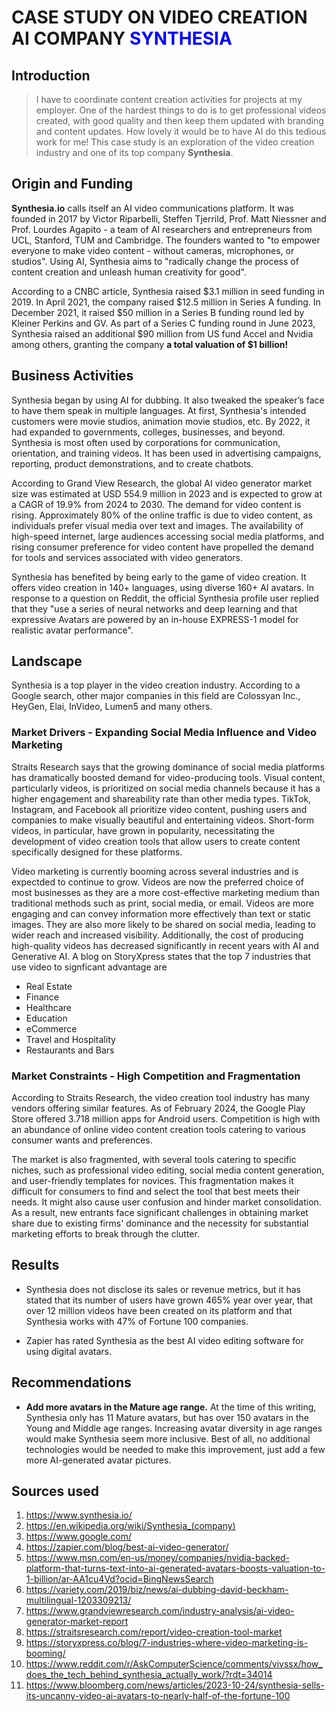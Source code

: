 # CASE STUDY ON VIDEO CREATION AI COMPANY **<font color="blue">SYNTHESIA</font>**

## Introduction

> I have to coordinate content creation activities for projects at my employer.  One of the hardest things to do is to get professional videos created, with good quality and then keep them updated with branding and content updates. How lovely it would be to have AI do this tedious work for me! This case study is an exploration of the video creation industry and one of its top company **Synthesia**.

## Origin and Funding

**Synthesia.io** calls itself an AI video communications platform.  It was founded in 2017 by Victor Riparbelli, Steffen Tjerrild, Prof. Matt Niessner and Prof. Lourdes Agapito - a team of AI researchers and entrepreneurs from UCL, Stanford, TUM and Cambridge. The founders wanted to "to empower everyone to make video content - without cameras, microphones, or studios".  Using AI, Synthesia aims to "radically change the process of content creation and unleash human creativity for good".

According to a CNBC article, Synthesia raised $3.1 million in seed funding in 2019. In April 2021, the company raised $12.5 million in Series A funding. In December 2021, it raised $50 million in a Series B funding round led by Kleiner Perkins and GV. As part of a Series C funding round in June 2023, Synthesia raised an additional $90 million from US fund Accel and Nvidia among others, granting the company **a total valuation of $1 billion!**

## Business Activities

Synthesia began by using AI for dubbing. It also tweaked the speaker’s face to have them speak in multiple languages.  At first, Synthesia's intended customers were movie studios, animation movie studios, etc. By 2022, it had expanded to governments, colleges, businesses, and beyond.  Synthesia is most often used by corporations for communication, orientation, and training videos. It has been used in advertising campaigns, reporting, product demonstrations, and to create chatbots.

According to Grand View Research, the global AI video generator market size was estimated at USD 554.9 million in 2023 and is expected to grow at a CAGR of 19.9% from 2024 to 2030. The demand for video content is rising. Approximately 80% of the online traffic is due to video content, as individuals prefer visual media over text and images. The availability of high-speed internet, large audiences accessing social media platforms, and rising consumer preference for video content have propelled the demand for tools and services associated with video generators.

Synthesia has benefited by being early to the game of video creation.  It offers video creation in 140+ languages, using diverse 160+ AI avatars. In response to a question on Reddit, the official Synthesia profile user replied that they "use a series of neural networks and deep learning and that expressive Avatars are powered by an in-house EXPRESS-1 model for realistic avatar performance".

## Landscape

Synthesia is a top player in the video creation industry. According to a Google search, other major companies in this field are Colossyan Inc., HeyGen, Elai, InVideo, Lumen5 and many others.

### Market Drivers - Expanding Social Media Influence and Video Marketing

Straits Research says that the growing dominance of social media platforms has dramatically boosted demand for video-producing tools. Visual content, particularly videos, is prioritized on social media channels because it has a higher engagement and shareability rate than other media types. TikTok, Instagram, and Facebook all prioritize video content, pushing users and companies to make visually beautiful and entertaining videos. Short-form videos, in particular, have grown in popularity, necessitating the development of video creation tools that allow users to create content specifically designed for these platforms.

Video marketing is currently booming across several industries and is expectded to continue to grow. Videos are now the preferred choice of most businesses as they are a more cost-effective marketing medium than traditional methods such as print, social media, or email. Videos are more engaging and can convey information more effectively than text or static images. They are also more likely to be shared on social media, leading to wider reach and increased visibility. Additionally, the cost of producing high-quality videos has decreased significantly in recent years with AI and Generative AI. A blog on StoryXpress states that the top 7 industries that use video to signficant advantage are
* Real Estate
* Finance
* Healthcare
* Education
* eCommerce
* Travel and Hospitality
* Restaurants and Bars

### Market Constraints - High Competition and Fragmentation

According to Straits Research, the video creation tool industry has many vendors offering similar features. As of February 2024, the Google Play Store offered 3.718 million apps for Android users. Competition is high with an abundance of online video content creation tools catering to various consumer wants and preferences.

The market is also fragmented, with several tools catering to specific niches, such as professional video editing, social media content generation, and user-friendly templates for novices. This fragmentation makes it difficult for consumers to find and select the tool that best meets their needs. It might also cause user confusion and hinder market consolidation.  As a result, new entrants face significant challenges in obtaining market share due to existing firms' dominance and the necessity for substantial marketing efforts to break through the clutter.

## Results

* Synthesia does not disclose its sales or revenue metrics, but it has stated that its number of users have grown 465% year over year, that over 12 million videos have been created on its platform and that Synthesia works with 47% of Fortune 100 companies.

* Zapier has rated Synthesia as the best AI video editing software for using digital avatars.

## Recommendations

* <b>Add more avatars in the Mature age range.</b>  At the time of this writing, Synthesia only has 11 Mature avatars, but has over 150 avatars in the Young and Middle age ranges. Increasing avatar diversity in age ranges would make Synthesia seem more inclusive. Best of all, no additional technologies would be needed to make this improvement, just add a few more AI-generated avatar pictures.

## Sources used

1. https://www.synthesia.io/
1. https://en.wikipedia.org/wiki/Synthesia_(company)
1. https://www.google.com/
1. https://zapier.com/blog/best-ai-video-generator/
1. https://www.msn.com/en-us/money/companies/nvidia-backed-platform-that-turns-text-into-ai-generated-avatars-boosts-valuation-to-1-billion/ar-AA1cu4Vd?ocid=BingNewsSearch
1. https://variety.com/2019/biz/news/ai-dubbing-david-beckham-multilingual-1203309213/
1. https://www.grandviewresearch.com/industry-analysis/ai-video-generator-market-report
1. https://straitsresearch.com/report/video-creation-tool-market
1. https://storyxpress.co/blog/7-industries-where-video-marketing-is-booming/
1. https://www.reddit.com/r/AskComputerScience/comments/vivssx/how_does_the_tech_behind_synthesia_actually_work/?rdt=34014
1. https://www.bloomberg.com/news/articles/2023-10-24/synthesia-sells-its-uncanny-video-ai-avatars-to-nearly-half-of-the-fortune-100
